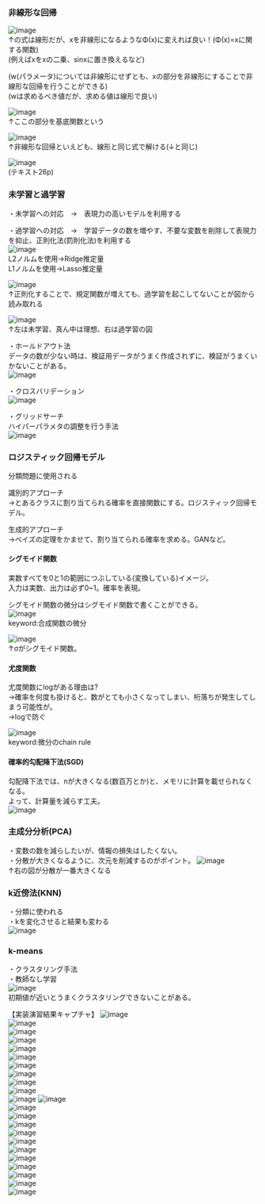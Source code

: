 ### 非線形な回帰

![image](https://user-images.githubusercontent.com/20613753/138592145-04aa7083-e1e0-4a44-8792-04ffb5d6b39a.png)  
↑の式は線形だが、xを非線形になるようなΦ(x)に変えれば良い！(Φ(x)=xに関する関数)  
(例えばxをxの二乗、sinxに置き換えるなど)  
  
(w(パラメータ)については非線形にせずとも、xの部分を非線形にすることで非線形な回帰を行うことができる)  
(wは求めるべき値だが、求める値は線形で良い)  
  
![image](https://user-images.githubusercontent.com/20613753/138592296-f9e1779c-c505-422d-9b21-875a848b2c1b.png)  
↑ここの部分を基底関数という  

![image](https://user-images.githubusercontent.com/20613753/138592578-49fcc078-5973-4261-82e3-ea79ba5fd702.png)  
↑非線形な回帰といえども、線形と同じ式で解ける(↓と同じ)  

![image](https://user-images.githubusercontent.com/20613753/138592601-54c1cc78-c1af-4421-8363-106dc9da2bfa.png)  
(テキスト26p)  

### 未学習と過学習
・未学習への対応　→　表現力の高いモデルを利用する

・過学習への対応　→　学習データの数を増やす、不要な変数を削除して表現力を抑止、正則化法(罰則化法)を利用する  
![image](https://user-images.githubusercontent.com/20613753/138594776-5e30e0f6-0af9-48b1-ba92-7d0e8ebcea91.png)  
L2ノルムを使用→Ridge推定量  
L1ノルムを使用→Lasso推定量  
  
![image](https://user-images.githubusercontent.com/20613753/138594668-e7d34265-ee1d-455a-ac6c-5b0ad04caf1a.png)  
↑正則化することで、規定関数が増えても、過学習を起こしてないことが図から読み取れる  
  
![image](https://user-images.githubusercontent.com/20613753/138594877-c3c2d188-eeef-4189-b4c9-87dee58c0b5e.png)  
↑左は未学習、真ん中は理想、右は過学習の図  
  
・ホールドアウト法  
データの数が少ない時は、検証用データがうまく作成されずに、検証がうまくいかないことがある。  
![image](https://user-images.githubusercontent.com/20613753/138595068-f523d31b-740d-4b83-a30d-a0f2f8a39b3c.png)  
  
・クロスバリデーション  
![image](https://user-images.githubusercontent.com/20613753/138595093-c15cc2cd-3312-4add-bc33-2b63474be1ed.png)  
  
・グリッドサーチ  
ハイパーパラメタの調整を行う手法  
![image](https://user-images.githubusercontent.com/20613753/138595134-d2645681-e587-4baf-993b-b8909a0ec644.png)  
  
### ロジスティック回帰モデル
分類問題に使用される  
  
識別的アプローチ  
→とあるクラスに割り当てられる確率を直接関数にする。ロジスティック回帰モデル。 
  
生成的アプローチ  
→ベイズの定理をかませて、割り当てられる確率を求める。GANなど。  

#### シグモイド関数
実数すべてを0と1の範囲につぶしている(変換している)イメージ。  
入力は実数、出力は必ず0~1。確率を表現。  
  
シグモイド関数の微分はシグモイド関数で書くことができる。  
![image](https://user-images.githubusercontent.com/20613753/138695424-c264029f-dee3-44b0-ab1c-5e21654c3398.png)  
keyword:合成関数の微分  

![image](https://user-images.githubusercontent.com/20613753/138695866-66c5dbe0-982b-445e-a93f-2e65a65cdc26.png)  
↑σがシグモイド関数。  

#### 尤度関数
尤度関数にlogがある理由は?  
→確率を何度も掛けると、数がとても小さくなってしまい、桁落ちが発生してしまう可能性が。  
→logで防ぐ  
  
![image](https://user-images.githubusercontent.com/20613753/138698225-d944eb88-bfe3-4d04-a1cb-bb2eeb3886a7.png)  
keyword:微分のchain rule

#### 確率的勾配降下法(SGD)
勾配降下法では、nが大きくなる(数百万とか)と、メモリに計算を載せられなくなる。  
よって、計算量を減らす工夫。  
![image](https://user-images.githubusercontent.com/20613753/138699011-17707a7f-09ed-4f49-8256-8be93534c2ae.png)  


### 主成分分析(PCA)
・変数の数を減らしたいが、情報の損失はしたくない。  
・分散が大きくなるように、次元を削減するのがポイント。
![image](https://user-images.githubusercontent.com/20613753/138872278-01687cfa-a895-4c7d-8534-367f92311709.png)  
↑右の図が分散が一番大きくなる  

### k近傍法(KNN)
・分類に使われる  
・kを変化させると結果も変わる  
![image](https://user-images.githubusercontent.com/20613753/138872476-76351778-f5b8-407d-90ba-cf23f4b01fc1.png)  

### k-means
・クラスタリング手法  
・教師なし学習  
![image](https://user-images.githubusercontent.com/20613753/138872722-3fdbf406-6dc0-455d-b2c0-47616ae4f314.png)  
初期値が近いとうまくクラスタリングできないことがある。  
  

【実装演習結果キャプチャ】
![image](https://user-images.githubusercontent.com/20613753/138870572-8566f13e-1a97-44e5-bc43-111c15cee661.png)  
![image](https://user-images.githubusercontent.com/20613753/138870634-7cc34b9a-b3d4-4122-abc8-f49c16f9b92c.png)  
![image](https://user-images.githubusercontent.com/20613753/138870664-e2c35516-5d46-43f7-aace-5265f423e7fb.png)  
![image](https://user-images.githubusercontent.com/20613753/138870740-0327dfef-eb95-4dae-9ef1-447b8c320a5e.png)  
![image](https://user-images.githubusercontent.com/20613753/138870768-b2d2aeea-df1c-4ed6-88c7-c8d9267cfbd5.png)  
![image](https://user-images.githubusercontent.com/20613753/138870802-4674b2d1-6fbd-4453-aaf1-68c58a075023.png)  
![image](https://user-images.githubusercontent.com/20613753/138870862-ea866fad-93b0-49bd-a722-4d5e29ccba85.png)  
![image](https://user-images.githubusercontent.com/20613753/138870898-88682e67-1a75-4b1c-b03f-30622bb51c75.png)  
![image](https://user-images.githubusercontent.com/20613753/138870943-2be2b4b7-111b-4821-ab3d-b2f7c918ffe6.png)  
![image](https://user-images.githubusercontent.com/20613753/138871098-efa2719b-0026-4786-87f1-1321e1039e10.png)  
![image](https://user-images.githubusercontent.com/20613753/138871135-31de0a4c-b2ee-48d8-b74d-a0e0c4284c0a.png)
![image](https://user-images.githubusercontent.com/20613753/138871151-725615d0-6cb7-40e2-a894-67cfcbf89961.png)  
![image](https://user-images.githubusercontent.com/20613753/138871175-7390efcf-5d89-4eae-a465-96b5e8ca214f.png)  
![image](https://user-images.githubusercontent.com/20613753/138871199-c37e4ab1-be9c-413f-9d4f-903f9b522016.png)  
![image](https://user-images.githubusercontent.com/20613753/138871320-fe20c590-f8f8-46cb-b908-306fff74b515.png)  
![image](https://user-images.githubusercontent.com/20613753/138871463-36e6fdab-4a22-49eb-b2e4-52ca93f23254.png)  
![image](https://user-images.githubusercontent.com/20613753/138871495-18774c84-ca1b-4052-ace3-0a41e24de736.png)  
![image](https://user-images.githubusercontent.com/20613753/138871524-3ab59501-34bf-4669-92dd-94ad068c1dfd.png)  
![image](https://user-images.githubusercontent.com/20613753/138871577-96ae5bb4-3520-46e9-9558-22d982c58d57.png)  
![image](https://user-images.githubusercontent.com/20613753/138871603-805adc29-ed6e-4653-9296-bb61a688f61c.png)  
![image](https://user-images.githubusercontent.com/20613753/138871663-c1342aa9-1fd8-4e8c-b0c9-0b4c72f06fa8.png)  
![image](https://user-images.githubusercontent.com/20613753/138871705-350c54ec-b326-4f1b-8503-b47252411479.png)  
![image](https://user-images.githubusercontent.com/20613753/138871732-dbaf7aef-a286-4774-95b9-b9629787bcd6.png)  


